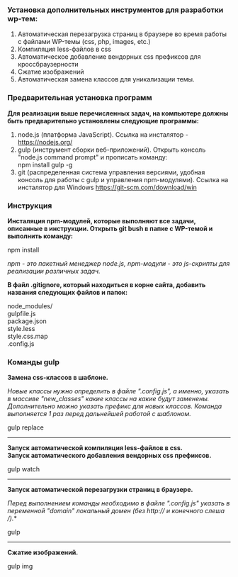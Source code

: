 ### Установка дополнительных инструментов для разработки wp-тем:
1. Автоматическая перезагрузка страниц в браузере во время работы с файлами WP-темы (css, php, images, etc.)
2. Компиляция less-файлов в css
3. Автоматическое добавление вендорных css префиксов для кроссбраузерности
4. Сжатие изображений
5. Автоматическая замена классов для уникализации темы.

### Предварительная установка программ
**Для реализации выше перечисленных задач, на компьютере должны быть предварительно установлены следующие программы:**  

1. node.js (платформа JavaScript). Ссылка на инсталятор - https://nodejs.org/
2. gulp (инструмент сборки веб-приложений). Открыть консоль "node.js command prompt" и прописать команду:  
npm install gulp -g
3. git (распределенная система управления версиями, удобная консоль для работы с gulp и управления npm-модулями). Ссылка на инсталятор для Windows https://git-scm.com/download/win

### Инструкция
**Инсталяция npm-модулей, которые выполняют все задачи, описанные в инструкции. Открыть git bush в папке с WP-темой и выполнить команду:**

npm install

*npm - это пакетный менеджер node.js, npm-модули - это js-скрипты для реализации различных задач.*

**В файл .gitignore, который находиться в корне сайта, добавить названия следующих файлов и папок:**  

node_modules/  
gulpfile.js  
package.json  
style.less  
style.css.map  
.config.js  

### Команды gulp
**Замена css-классов в шаблоне.**

*Новые классы нужно определить в файле ".config.js", а именно, указать в массиве "new_classes" какие классы на какие будут заменены. Дополнительно можно указать префикс для новых классов. Команда выполняется 1 раз перед дальнейшей работой с шаблоном.*

gulp replace

***

**Запуск автоматической компиляция less-файлов в css.**  
**Запуск автоматического добавления вендорных css префиксов.**

gulp watch

***

**Запуск автоматической перезагрузки страниц в браузере.**  

*Перед выполнением команды необходимо в файле ".config.js" указать в переменной "domain" локальный домен (без http:// и конечного слеша /).**

gulp

***

**Сжатие изображений.**

gulp img
